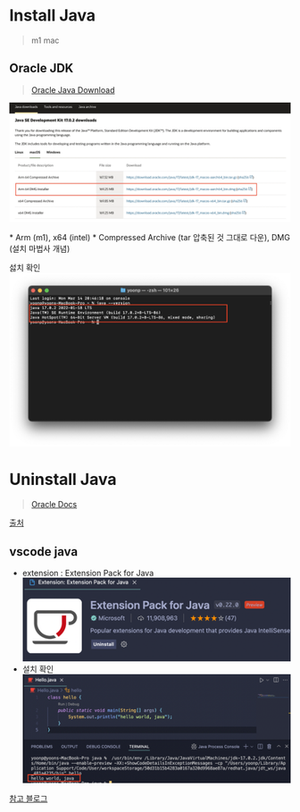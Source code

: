 # Install Java
> m1 mac

## Oracle JDK
> [Oracle Java Download](https://www.oracle.com/java/technologies/downloads/#jdk17-mac)

![image](/images/install_1.png)

\* Arm (m1), x64 (intel)
\* Compressed Archive (tar 압축된 것 그대로 다운), DMG (설치 마법사 개념)

섫치 확인
![image](/images/install_2.png)

# Uninstall Java
> [Oracle Docs](https://docs.oracle.com/en/java/javase/17/install/installation-jdk-macos.html)

[출처](https://huilife.tistory.com/58)

## vscode java
- extension : Extension Pack for Java
![image](/images/java_install_3.png)
- 설치 확인
![image](/images/java_install_4.png)

[참고 블로그](https://zel0rd.tistory.com/118)